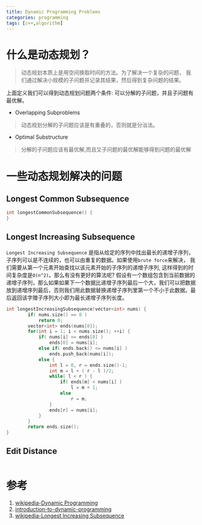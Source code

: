 ```yaml
---
title: Dynamic Programming Problems
categories: programming
tags: [c++,algorithm]
---
```


# 什么是动态规划？

> 动态规划本质上是用空间换取时间的方法。为了解决一个复杂的问题， 我们通过解决小规模的子问题并记录其结果，然后得到复杂问题的结果。

上面定义我们可以得到动态规划问题两个条件: 可以分解的子问题，并且子问题有最优解。

* Overlapping Subproblems

> 动态规划分解的子问题应该是有重叠的，否则就是分治法。

* Optimal Substructure

> 分解的子问题应该有最优解,而且又子问题的最优解能够得到问题的最优解

# 一些动态规划解决的问题

## Longest Common Subsequence



```cpp
int longestCommonSubsequence() {
}
```

## Longest Increasing Subsequence

`Longest Increasing Subsequence` 是指从给定的序列中找出最长的递增子序列，子序列可以是不连续的，也可以由重复的数据。如果使用`brute force`来解决， 我们需要从第一个元素开始查找以该元素开始的子序列的递增子序列, 这样得到的时间复杂度是`O(n^2)`。那么有没有更好的算法呢? 假设有一个数组包含到当前数据的递增子序列，那么如果如果下一个数据比递增子序列最后一个大，我们可以把数据放到递增序列最后，否则我们用此数据替换递增子序列里第一个不小于此数据。最后返回该字赠子序列大小即为最长递增子序列长度。

```cpp
int longestIncreasingSubsequence(vector<int> nums) {
		if( nums.size() == 0 )
			return 0;
		vector<int> ends(nums[0]);
		for(int i = 1; i < nums.size(); ++i) {
			if( nums[i] <= ends[0] )
				ends[0] = nums[i];
			else if( ends.back() <= nums[i] )
				ends.push_back(nums[i]);
			else {
				int l = 0, r = ends.size()-1;
				int m = l + ( r - l )/2;
				while( l < r ) {
					if( ends[m] < nums[i] )
						l = m + 1;
					else
						r = m;
				}
				ends[r] = nums[i];
			}
		}
		return ends.size();
}
```

## Edit Distance

```cpp
```

# 参考

1. [wikipedia-Dynamic Programming](https://en.wikipedia.org/wiki/Dynamic_programming)   
2. [introduction-to-dynamic-programming](http://20bits.com/article/introduction-to-dynamic-programming)  
3. [wikipedia-Longest Increasing Subsequence](https://en.wikipedia.org/wiki/Longest_increasing_subsequence)
 
